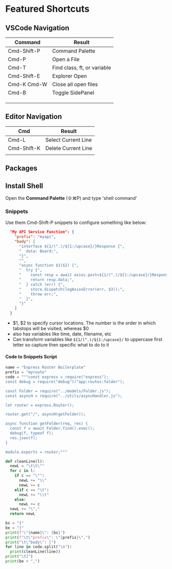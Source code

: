 # Featured Shortcuts

## VSCode Navigation

| Command     | Result                      |
| ----------- | --------------------------- |
| Cmd-Shift-P | Command Palette             |
| Cmd-P       | Open a File                 |
| Cmd-T       | Find class, ft, or variable |
| Cmd-Shift-E | Explorer Open               |
| Cmd-K Cmd-W | Close all open files        |
| Cmd-B       | Toggle SidePanel            |
|             |                             |
|             |                             |
|             |                             |

## Editor Navigation

| Cmd         | Result              |
| ----------- | ------------------- |
| Cmd-L       | Select Current Line |
| Cmd-Shift-K | Delete Current Line |
|             |                     |

## Packages



## Install Shell

Open the **Command Palette** (⇧⌘P) and type 'shell command'

### Snippets

Use them Cmd-Shift-P snippets to configure something like below:

```json
  "My API Service Function": {
    "prefix": "myapi",
    "body": [
      "interface ${1/(^.)/${1:/upcase}/}Response {",
      "  data: Board;",
      "}",
      "",
      "async function $1($2) {",
      "  try {",
      "    const resp = await axios.post<${1/(^.)/${1:/upcase}/}Response>(\"/api/boards\", { $2 });",
      "    return resp.data;",
      "  } catch (err) {",
      "    store.dispatch(logAxiosError(err, $3));",
      "    throw err;",
      "  }",
      "}"
    ]
  }
```

- \$1, \$2 to specify cursor locations. The number is the order in which tabstops will be visited, whereas \$0 
- also has variables like time, date, filename, etc
- Can transform variables like `${1/(^.)/${1:/upcase}/` to uppercase first letter so capture then specific what to do to it

#### Code to Snippets Script

```python
name = "Express Router Boilerplate"
prefix = "myroute"
code = """const express = require("express");
const debug = require("debug")("app:routes:folder");

const Folder = require("../models/Folder.js");
const asyncH = require("../utils/asyncHandler.js");

let router = express.Router();

router.get("/", asyncH(getFolder));

async function getFolder(req, res) {
  const f = await Folder.find().exec();
  debug(f, typeof f);
  res.json(f);
}

module.exports = router;"""

def cleanLine(l):
  newL = "\t\t\""
  for c in l:
    if c == "\"":
      newL += "\\"
      newL += c
    elif c == "\t":
      newL += "\\t"
    else:
      newL += c
  newL += "\","
  return newL

bs = "{"
be = "}"
print(f"\"{name}\": {bs}")
print(f"\t\"prefix\": \"{prefix}\",")
print("\t\"body\": [")
for line in code.split("\n"):
  print(cleanLine(line))
print("\t]")
print(be + ",")
```

